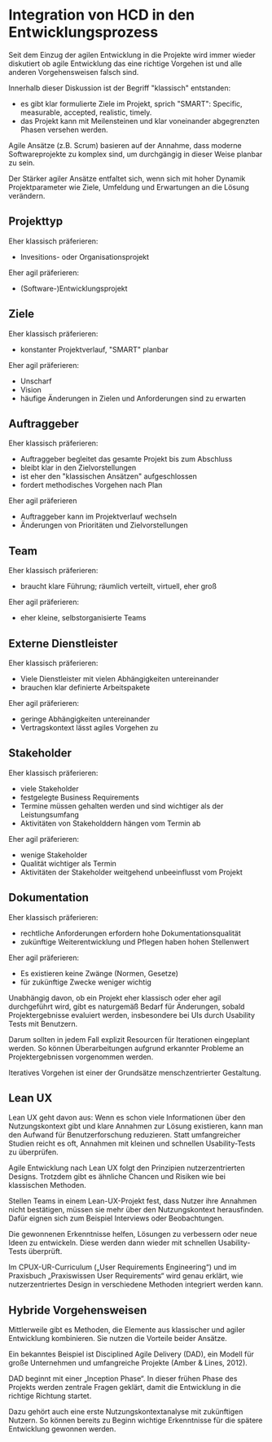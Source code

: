 # Integration von HCD in den Entwicklungsprozess

Seit dem Einzug der agilen Entwicklung in die Projekte wird immer wieder 
diskutiert ob agile Entwicklung das eine richtige Vorgehen ist und alle anderen
Vorgehensweisen falsch sind.

Innerhalb dieser Diskussion ist der Begriff "klassisch" entstanden: 

- es gibt klar formulierte Ziele im Projekt, sprich "SMART": 
  Specific, measurable, accepted, realistic, timely.
- das Projekt kann mit Meilensteinen und klar voneinander
  abgegrenzten Phasen versehen werden.

Agile Ansätze (z.B. Scrum) basieren auf der Annahme, dass moderne 
Softwareprojekte zu komplex sind, um durchgängig in dieser Weise 
planbar zu sein.

Der Stärker agiler Ansätze entfaltet sich, wenn sich mit hoher Dynamik
Projektparameter wie Ziele, Umfeldung und Erwartungen an die Lösung verändern.

<div class="grid">
<div class="card flow" markdown="1">

## Projekttyp

Eher klassisch präferieren:

- Invesitions- oder Organisationsprojekt

Eher agil präferieren:

- (Software-)Entwicklungsprojekt

</div>
<div class="card flow" markdown="1">

## Ziele

Eher klassisch präferieren:

- konstanter Projektverlauf, "SMART" planbar

Eher agil präferieren:

- Unscharf
- Vision
- häufige Änderungen in Zielen und Anforderungen sind zu erwarten

</div>

<div class="card flow" markdown="1">

## Auftraggeber

Eher klassisch präferieren:

- Auftraggeber begleitet das gesamte Projekt bis zum Abschluss
- bleibt klar in den Zielvorstellungen
- ist eher den "klassischen Ansätzen" aufgeschlossen
- fordert methodisches Vorgehen nach Plan

Eher agil präferieren

- Auftraggeber kann im Projektverlauf wechseln
- Änderungen von Prioritäten und Zielvorstellungen

</div>
<div class="card flow" markdown="1">

## Team

Eher klassisch präferieren:

- braucht klare Führung; räumlich verteilt, virtuell, eher groß

Eher agil präferieren:

- eher kleine, selbstorganisierte Teams

</div>
<div class="card flow" markdown="1">

## Externe Dienstleister

Eher klassisch präferieren:

- Viele Dienstleister mit vielen Abhängigkeiten untereinander
- brauchen klar definierte Arbeitspakete

Eher agil präferieren:

- geringe Abhängigkeiten untereinander
- Vertragskontext lässt agiles Vorgehen zu

</div>

<div class="card flow" markdown="1">

## Stakeholder

Eher klassisch präferieren:

- viele Stakeholder
- festgelegte Business Requirements
- Termine müssen gehalten werden und
  sind wichtiger als der Leistungsumfang
- Aktivitäten von Stakeholddern hängen vom
  Termin ab

Eher agil präferieren:

- wenige Stakeholder
- Qualität wichtiger als Termin
- Aktivitäten der Stakeholder weitgehend
  unbeeinflusst vom Projekt

</div>
<div class="card flow" markdown="1">

## Dokumentation

Eher klassisch präferieren:

- rechtliche Anforderungen erfordern hohe Dokumentationsqualität
- zukünftige Weiterentwicklung und Pflegen haben hohen Stellenwert

Eher agil präferieren:

- Es existieren keine Zwänge (Normen, Gesetze)
- für zukünftige Zwecke weniger wichtig

</div>
</div>

Unabhängig davon, ob ein Projekt eher klassisch oder eher agil durchgeführt
wird, gibt es naturgemäß Bedarf für Änderungen, sobald Projektergebnisse 
evaluiert werden, insbesondere bei UIs durch Usability Tests mit Benutzern.

Darum sollten in jedem Fall explizit Resourcen für Iterationen eingeplant werden.
So können Überarbeitungen aufgrund erkannter Probleme an 
Projektergebnissen vorgenommen werden.

Iteratives Vorgehen ist einer der Grundsätze menschzentrierter Gestaltung.

## Lean UX

Lean UX geht davon aus: Wenn es schon viele Informationen über den Nutzungskontext gibt und klare Annahmen zur Lösung existieren, kann man den Aufwand für Benutzerforschung reduzieren. Statt umfangreicher Studien reicht es oft, Annahmen mit kleinen und schnellen Usability-Tests zu überprüfen.

Agile Entwicklung nach Lean UX folgt den Prinzipien nutzerzentrierten Designs. Trotzdem gibt es ähnliche Chancen und Risiken wie bei klassischen Methoden.

Stellen Teams in einem Lean-UX-Projekt fest, dass Nutzer ihre Annahmen nicht bestätigen, müssen sie mehr über den Nutzungskontext herausfinden. Dafür eignen sich zum Beispiel Interviews oder Beobachtungen.

Die gewonnenen Erkenntnisse helfen, Lösungen zu verbessern oder neue Ideen zu entwickeln. Diese werden dann wieder mit schnellen Usability-Tests überprüft.

Im CPUX-UR-Curriculum („User Requirements Engineering“) und im Praxisbuch „Praxiswissen User Requirements“ wird genau erklärt, wie nutzerzentriertes Design in verschiedene Methoden integriert werden kann.

## Hybride Vorgehensweisen

Mittlerweile gibt es Methoden, die Elemente aus klassischer und agiler Entwicklung kombinieren. Sie nutzen die Vorteile beider Ansätze.

Ein bekanntes Beispiel ist Disciplined Agile Delivery (DAD), ein Modell für große Unternehmen und umfangreiche Projekte (Amber & Lines, 2012).

DAD beginnt mit einer „Inception Phase“. In dieser frühen Phase des Projekts werden zentrale Fragen geklärt, damit die Entwicklung in die richtige Richtung startet.

Dazu gehört auch eine erste Nutzungskontextanalyse mit zukünftigen Nutzern. So können bereits zu Beginn wichtige Erkenntnisse für die spätere Entwicklung gewonnen werden.
